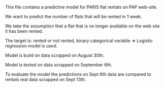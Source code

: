 This file contains a predictive model for PARIS flat rentals on PAP web-site. 

We want to predict the number of flats that will be rented in 1 week. 

We take the assumption that a flat that is no longer available on the web site it has been rented.

The target is: rented or not rented, binary categorical variable => Logistic regression model is used.

Model is build on data scrapped on August 30th.

Model is tested on data scrapped on September 6th. 

To evaluate the model the predictions on Sept 6th data are compared to rentals real data scrapped on Sept 13th.
